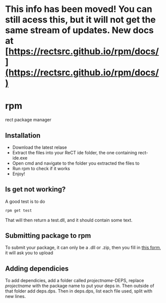 # This info has been moved! You can still acess this, but it will not get the same stream of updates. New docs at [https://rectsrc.github.io/rpm/docs/](https://rectsrc.github.io/rpm/docs/)
# rpm
rect package manager
## Installation
* Download the latest relase
* Extract the files into your ReCT ide folder, the one containing rect-ide.exe
* Open cmd and navigate to the folder you extracted the files to
* Run rpm to check if it works
* Enjoy!
## Is get not working?
A good test is to do 
```cmd
rpm get test
```
That will then return a test.dll, and it should contain some text.
## Submitting package to rpm
To submit your package, it can only be a .dll or .zip, then you fill in [this form](https://forms.gle/1HpLd7vfnogb3J388), it will ask you to upload
## Adding dependicies
To add dependicies, add a folder called *projectname*-DEPS, replace *projectname* with the package name to put your deps in. Then outside of that folder add deps.dps.
Then in deps.dps, list each file used, split with new lines.
